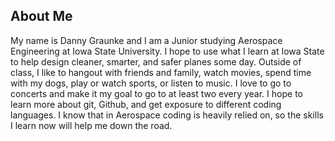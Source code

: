 ## About Me ##

My name is Danny Graunke and I am a Junior studying Aerospace Engineering at Iowa State University. I hope to use what I learn at Iowa State to help design cleaner, smarter, and safer planes some day. Outside of class, I like to hangout with friends and family, watch movies, spend time with my dogs, play or watch sports, or listen to music. I love to go to concerts and make it my goal to go to at least two every year. I hope to learn more about git, Github, and get exposure to different coding languages. I know that in Aerospace coding is heavily relied on, so the skills I learn now will help me down the road.
